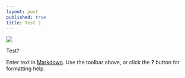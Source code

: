 ```yaml
---
layout: post
published: true
title: Test 2
---
```

![]({{site.baseurl}}/img/Hearthstone%20Screenshot%2012-30-16%2020.11.10.png)

Test?

Enter text in [Markdown](http://daringfireball.net/projects/markdown/). Use the toolbar above, or click the **?** button for formatting help.
